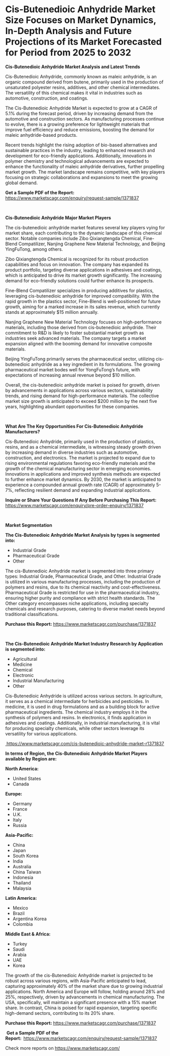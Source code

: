 <p><h1>Cis-Butenedioic Anhydride Market Size Focuses on Market Dynamics, In-Depth Analysis and Future Projections of its Market Forecasted for Period from 2025 to 2032</h1></p><p><strong>Cis-Butenedioic Anhydride Market Analysis and Latest Trends</strong></p>
<p><p>Cis-Butenedioic Anhydride, commonly known as maleic anhydride, is an organic compound derived from butene, primarily used in the production of unsaturated polyester resins, additives, and other chemical intermediates. The versatility of this chemical makes it vital in industries such as automotive, construction, and coatings. </p><p>The Cis-Butenedioic Anhydride Market is expected to grow at a CAGR of 5.1% during the forecast period, driven by increasing demand from the automotive and construction sectors. As manufacturing processes continue to evolve, there is a growing preference for lightweight materials that improve fuel efficiency and reduce emissions, boosting the demand for maleic anhydride-based products. </p><p>Recent trends highlight the rising adoption of bio-based alternatives and sustainable practices in the industry, leading to enhanced research and development for eco-friendly applications. Additionally, innovations in polymer chemistry and technological advancements are expected to enhance the functionality of maleic anhydride derivatives, further propelling market growth. The market landscape remains competitive, with key players focusing on strategic collaborations and expansions to meet the growing global demand.</p></p>
<p><strong>Get a Sample PDF of the Report:&nbsp;</strong> <a href="https://www.marketscagr.com/enquiry/request-sample/1371837?utm_campaign=3501&utm_medium=2&utm_source=Github&utm_content=ia&utm_term=22032025&utm_id=cis-butenedioic-anhydride">https://www.marketscagr.com/enquiry/request-sample/1371837</a></p>
<p>&nbsp;</p>
<p><strong>Cis-Butenedioic Anhydride Major Market Players</strong></p>
<p><p>The cis-butenedioic anhydride market features several key players vying for market share, each contributing to the dynamic landscape of this chemical sector. Notable companies include Zibo Qixiangtengda Chemical, Fine-Blend Compatilizer, Nanjing Graphene New Material Technology, and Beijing YingFuTong, among others.</p><p>Zibo Qixiangtengda Chemical is recognized for its robust production capabilities and focus on innovation. The company has expanded its product portfolio, targeting diverse applications in adhesives and coatings, which is anticipated to drive its market growth significantly. The increasing demand for eco-friendly solutions could further enhance its prospects.</p><p>Fine-Blend Compatilizer specializes in producing additives for plastics, leveraging cis-butenedioic anhydride for improved compatibility. With the rapid growth in the plastics sector, Fine-Blend is well-positioned for future growth, aiming for a marked increase in its sales revenue, which currently stands at approximately $15 million annually.</p><p>Nanjing Graphene New Material Technology focuses on high-performance materials, including those derived from cis-butenedioic anhydride. Their commitment to R&D is likely to foster substantial market growth as industries seek advanced materials. The company targets a market expansion aligned with the booming demand for innovative composite materials.</p><p>Beijing YingFuTong primarily serves the pharmaceutical sector, utilizing cis-butenedioic anhydride as a key ingredient in its formulations. The growing pharmaceutical market bodes well for YongFuTong’s future, with expectations of increasing annual revenue beyond $10 million.</p><p>Overall, the cis-butenedioic anhydride market is poised for growth, driven by advancements in applications across various sectors, sustainability trends, and rising demand for high-performance materials. The collective market size growth is anticipated to exceed $200 million by the next five years, highlighting abundant opportunities for these companies.</p></p>
<p>&nbsp;</p>
<p><strong>What Are The Key Opportunities For Cis-Butenedioic Anhydride Manufacturers?</strong></p>
<p><p>Cis-Butenedioic Anhydride, primarily used in the production of plastics, resins, and as a chemical intermediate, is witnessing steady growth driven by increasing demand in diverse industries such as automotive, construction, and electronics. The market is projected to expand due to rising environmental regulations favoring eco-friendly materials and the growth of the chemical manufacturing sector in emerging economies. Innovations in applications and improved synthesis methods are expected to further enhance market dynamics. By 2030, the market is anticipated to experience a compounded annual growth rate (CAGR) of approximately 5-7%, reflecting resilient demand and expanding industrial applications.</p></p>
<p><strong>Inquire or Share Your Questions If Any Before Purchasing This Report:</strong> <a href="https://www.marketscagr.com/enquiry/pre-order-enquiry/1371837?utm_campaign=3501&utm_medium=2&utm_source=Github&utm_content=ia&utm_term=22032025&utm_id=cis-butenedioic-anhydride">https://www.marketscagr.com/enquiry/pre-order-enquiry/1371837</a></p>
<p>&nbsp;</p>
<p><strong>Market Segmentation</strong></p>
<p><strong>The Cis-Butenedioic Anhydride Market Analysis by types is segmented into:</strong></p>
<p><ul><li>Industrial Grade</li><li>Pharmaceutical Grade</li><li>Other</li></ul></p>
<p><p>The cis-Butenedioic Anhydride market is segmented into three primary types: Industrial Grade, Pharmaceutical Grade, and Other. Industrial Grade is utilized in various manufacturing processes, including the production of polymers and resins, due to its chemical reactivity and cost-effectiveness. Pharmaceutical Grade is restricted for use in the pharmaceutical industry, ensuring higher purity and compliance with strict health standards. The Other category encompasses niche applications, including specialty chemicals and research purposes, catering to diverse market needs beyond traditional classifications.</p></p>
<p><strong>Purchase this Report:&nbsp;</strong><a href="https://www.marketscagr.com/purchase/1371837?utm_campaign=3501&utm_medium=2&utm_source=Github&utm_content=ia&utm_term=22032025&utm_id=cis-butenedioic-anhydride">https://www.marketscagr.com/purchase/1371837</a></p>
<p>&nbsp;</p>
<p><strong>The Cis-Butenedioic Anhydride Market Industry Research by Application is segmented into:</strong></p>
<p><ul><li>Agricultural</li><li>Medicine</li><li>Chemical</li><li>Electronic</li><li>Industrial Manufacturing</li><li>Other</li></ul></p>
<p><p>Cis-Butenedioic Anhydride is utilized across various sectors. In agriculture, it serves as a chemical intermediate for herbicides and pesticides. In medicine, it is used in drug formulations and as a building block for active pharmaceutical ingredients. The chemical industry employs it in the synthesis of polymers and resins. In electronics, it finds application in adhesives and coatings. Additionally, in industrial manufacturing, it is vital for producing specialty chemicals, while other sectors leverage its versatility for various applications.</p></p>
<p><a href="https://www.marketscagr.com/cis-butenedioic-anhydride-market-r1371837?utm_campaign=3501&utm_medium=2&utm_source=Github&utm_content=ia&utm_term=22032025&utm_id=cis-butenedioic-anhydride">&nbsp;https://www.marketscagr.com/cis-butenedioic-anhydride-market-r1371837</a></p>
<p><strong>In terms of Region, the Cis-Butenedioic Anhydride Market Players available by Region are:</strong></p>
<p>
    <p> <strong> North America: </strong>
        <ul>
            <li>United States</li>
            <li>Canada</li>
        </ul>
        </p> 
    <p> <strong> Europe: </strong>
        <ul>
            <li>Germany</li>
            <li>France</li>
            <li>U.K.</li>
            <li>Italy</li>
            <li>Russia</li>
        </ul>
        </p> 
    <p> <strong> Asia-Pacific: </strong>
        <ul>
            <li>China</li>
            <li>Japan</li>
            <li>South Korea</li>
            <li>India</li>
            <li>Australia</li>
            <li>China Taiwan</li>
            <li>Indonesia</li>
            <li>Thailand</li>
            <li>Malaysia</li>
        </ul>
        </p> 
    <p> <strong> Latin America: </strong>
        <ul>
            <li>Mexico</li>
            <li>Brazil</li>
            <li>Argentina Korea</li>
            <li>Colombia</li>
        </ul>
        </p> 
    <p> <strong> Middle East & Africa: </strong>
        <ul>
            <li>Turkey</li>
            <li>Saudi</li>
            <li>Arabia</li>
            <li>UAE</li>
            <li>Korea</li>
        </ul>
    </p>
    </p>
<p><p>The growth of the cis-Butenedioic Anhydride market is projected to be robust across various regions, with Asia-Pacific anticipated to lead, capturing approximately 40% of the market share due to growing industrial applications. North America and Europe will follow, holding around 28% and 25%, respectively, driven by advancements in chemical manufacturing. The USA, specifically, will maintain a significant presence with a 15% market share. In contrast, China is poised for rapid expansion, targeting specific high-demand sectors, contributing to its 20% share.</p></p>
<p><strong>Purchase this Report: </strong><a href="https://www.marketscagr.com/purchase/1371837?utm_campaign=3501&utm_medium=2&utm_source=Github&utm_content=ia&utm_term=22032025&utm_id=cis-butenedioic-anhydride">https://www.marketscagr.com/purchase/1371837</a></p>
<p>&nbsp;<strong>Get a Sample PDF of the Report:&nbsp;&nbsp;</strong><a href="https://www.marketscagr.com/enquiry/request-sample/1371837?utm_campaign=3501&utm_medium=2&utm_source=Github&utm_content=ia&utm_term=22032025&utm_id=cis-butenedioic-anhydride">https://www.marketscagr.com/enquiry/request-sample/1371837</a></p>
<p><strong></strong></p>
<p>Check more reports on <a href="https://www.marketscagr.com/?utm_campaign=3501&utm_medium=2&utm_source=Github&utm_content=ia&utm_term=22032025&utm_id=cis-butenedioic-anhydride">https://www.marketscagr.com/</a></p>